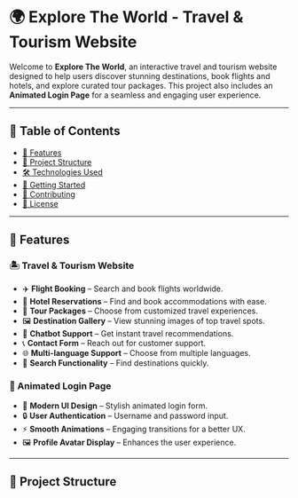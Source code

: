 # 🌍 Explore The World - Travel & Tourism Website

Welcome to **Explore The World**, an interactive travel and tourism website designed to help users discover stunning destinations, book flights and hotels, and explore curated tour packages. This project also includes an **Animated Login Page** for a seamless and engaging user experience.

---

## 📌 Table of Contents
- [🌟 Features](#-features)
- [📂 Project Structure](#-project-structure)
- [🛠️ Technologies Used](#-technologies-used)
- [🚀 Getting Started](#-getting-started)
- [🤝 Contributing](#-contributing)
- [📜 License](#-license)

---

## 🌟 Features

### 🏝️ Travel & Tourism Website
- ✈️ **Flight Booking** – Search and book flights worldwide.
- 🏨 **Hotel Reservations** – Find and book accommodations with ease.
- 🌴 **Tour Packages** – Choose from customized travel experiences.
- 🖼️ **Destination Gallery** – View stunning images of top travel spots.
- 💬 **Chatbot Support** – Get instant travel recommendations.
- 📞 **Contact Form** – Reach out for customer support.
- 🌐 **Multi-language Support** – Choose from multiple languages.
- 🔎 **Search Functionality** – Find destinations quickly.

### 🔐 Animated Login Page
- 🎨 **Modern UI Design** – Stylish animated login form.
- 🔒 **User Authentication** – Username and password input.
- ⚡ **Smooth Animations** – Engaging transitions for a better UX.
- 🖼️ **Profile Avatar Display** – Enhances the user experience.

---

## 📂 Project Structure

